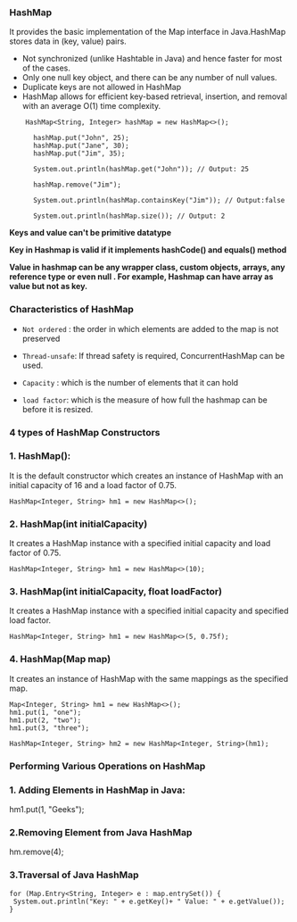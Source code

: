 ### HashMap

It provides the basic implementation of the Map interface in Java.HashMap stores data in (key, value) pairs.

- Not synchronized (unlike Hashtable in Java) and hence faster for most of the cases.
- Only one null key object, and there can be any number of null values.
- Duplicate keys are not allowed in HashMap
- HashMap allows for efficient key-based retrieval, insertion, and removal with an average O(1) time complexity.

```note
    HashMap<String, Integer> hashMap = new HashMap<>();

      hashMap.put("John", 25);
      hashMap.put("Jane", 30);
      hashMap.put("Jim", 35);

      System.out.println(hashMap.get("John")); // Output: 25

      hashMap.remove("Jim");

      System.out.println(hashMap.containsKey("Jim")); // Output:false

      System.out.println(hashMap.size()); // Output: 2

```

**Keys and value can't be primitive datatype**

**Key in Hashmap is valid if it implements hashCode() and equals() method**

**Value in hashmap can be any wrapper class, custom objects, arrays, any reference type or even null . For example, Hashmap can have array as value but not as key.**

### Characteristics of HashMap

- `Not ordered` : the order in which elements are added to the map is not preserved

- `Thread-unsafe`: If thread safety is required, ConcurrentHashMap can be used.

- `Capacity` : which is the number of elements that it can hold
- `load factor`: which is the measure of how full the hashmap can be before it is resized.

### 4 types of HashMap Constructors

### 1. HashMap():

It is the default constructor which creates an instance of HashMap with an initial capacity of 16 and a load factor of 0.75.

```note
HashMap<Integer, String> hm1 = new HashMap<>();
```

### 2. HashMap(int initialCapacity)

It creates a HashMap instance with a specified initial capacity and load factor of 0.75.

```note
HashMap<Integer, String> hm1 = new HashMap<>(10);
```

### 3. HashMap(int initialCapacity, float loadFactor)

It creates a HashMap instance with a specified initial capacity and specified load factor.

```note
HashMap<Integer, String> hm1 = new HashMap<>(5, 0.75f);
```

### 4. HashMap(Map map)

It creates an instance of HashMap with the same mappings as the specified map.

```note
Map<Integer, String> hm1 = new HashMap<>();
hm1.put(1, "one");
hm1.put(2, "two");
hm1.put(3, "three");

HashMap<Integer, String> hm2 = new HashMap<Integer, String>(hm1);
```

### Performing Various Operations on HashMap

### 1. Adding Elements in HashMap in Java:

hm1.put(1, "Geeks");

### 2.Removing Element from Java HashMap

hm.remove(4);

### 3.Traversal of Java HashMap

```note
for (Map.Entry<String, Integer> e : map.entrySet()) {
 System.out.println("Key: " + e.getKey()+ " Value: " + e.getValue());
}

```
